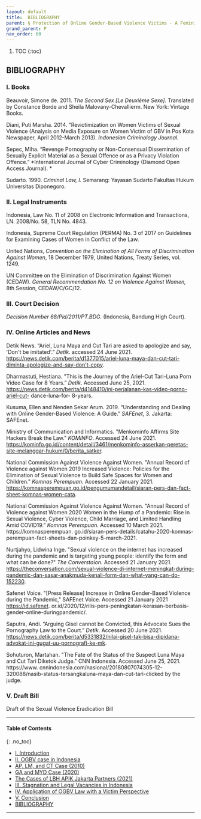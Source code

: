 ```yaml
---
layout: default
title:  BIBLIOGRAPHY  
parent: § Protection of Online Gender-Based Violence Victims - A Feminist Legal Analysis  
grand_parent: P
nav_order: 60 
---
```

<style>
.dont-break-out {
  /* These are technically the same, but use both */
  overflow-wrap: break-word;
  word-wrap: break-word;

     -ms-word-break: break-all;
  /* This is the dangerous one in WebKit, as it breaks things wherever */
  word-break: break-all;
  /* Instead use this non-standard one: */
  word-break: break-word;
}

.youtube-container {
    position: relative;
    width: 100%;
    height: 0;
    padding-bottom: 56.25%;
}
.youtube-video {
    position: absolute;
    top: 0;
    left: 0;
    width: 100%;
    height: 100%;
}

</style>

<div class="dont-break-out" markdown="1">

1. TOC
{:toc}

## BIBLIOGRAPHY
### I. Books
Beauvoir, Simone de. 2011. *The Second Sex [Le Deuxième Sexe].* Translated by Constance Borde and Sheila Malovany-Chevallierm. New York: Vintage Books. 

Diani, Puti Marsha. 2014. “Revictimization on Women Victims of Sexual Violence (Analysis on Media Exposure on Women Victim of GBV in Pos Kota Newspaper, April 2012-March 2013). *Indonesian Criminology Journal.*

Sepec, Miha. “Revenge Pornography or Non-Consensual Dissemination of Sexually Explicit Material as a Sexual Offence or as a Privacy Violation Offence.” *International Journal of Cyber Criminology (Diamond Open Access Journal). *

Sudarto. 1990. *Criminal Law, I.* Semarang: Yayasan Sudarto Fakultas Hukum Universitas Diponegoro.

### II. Legal Instruments
Indonesia, Law No. 11 of 2008 on Electronic Information and Transactions, LN. 2008/No. 58, TLN No. 4843.

Indonesia, Supreme Court Regulation (PERMA) No. 3 of 2017 on Guidelines for Examining Cases of Women in Conflict of the Law. 

United Nations, *Convention on the Elimination of All Forms of Discrimination Against Women*, 18 December 1979, United Nations, Treaty Series, vol. 1249.

UN Committee on the Elimination of Discrimination Against Women (CEDAW). *General Recommendation No. 12 on Violence Against Women,* 8th Session, CEDAW/C/GC/12.

### III. Court Decision
*Decision Number 68/Pid/2011/PT.BDG.* (Indonesia, Bandung High Court).

### IV. Online Articles and News
Detik News. “Ariel, Luna Maya and Cut Tari are asked to apologize and say, 'Don't be imitated'.” *Detik*. accessed 24 June 2021. https://news.detik.com/berita/d1377015/ariel-luna-maya-dan-cut-tari-diminta-apologize-and-say-don't-copy. 

Dharmastuti, Hestiana. "This is the Journey of the Ariel-Cut Tari-Luna Porn Video Case for 8 Years.” *Detik*. Accessed June 25, 2021. https://news.detik.com/berita/d4148410/ini-perjalanan-kas-video-porno-ariel-cut- dance-luna-for- 8-years.

Kusuma, Ellen and Nenden Sekar Arum. 2019. “Understanding and Dealing with Online Gender-Based Violence: A Guide.” *SAFEnet*, 3. Jakarta: SAFEnet. 

Ministry of Communication and Informatics. "Menkominfo Affirms Site Hackers Break the Law." *KOMINFO*. Accessed 24 June 2021. https://kominfo.go.id/content/detail/3461/menkominfo-asserkan-peretas-site-melanggar-hukum/0/berita_satker.

National Commission Against Violence Against Women. "Annual Record of Violence against Women 2019 Increased Violence: Policies for the Elimination of Sexual Violence to Build Safe Spaces for Women and Children." *Komnas Perempuan.* Accessed 22 January 2021. https://komnasperempuan.go.id/pengumumandetail/siaran-pers-dan-fact-sheet-komnas-women-cata. 

National Commission Against Violence Against Women. "Annual Record of Violence against Women 2020 Women in the Hump of a Pandemic: Rise in Sexual Violence, Cyber Violence, Child Marriage, and Limited Handling Amid COVID19.” *Komnas Perempuan.* Accessed 10 March 2021. https://komnasperempuan. go.id/siaran-pers-details/catahu-2020-komnas-perempuan-fact-sheets-dan-poinkey-5-march-2021. 

Nurtjahyo, Lidwina Inge. "Sexual violence on the internet has increased during the pandemic and is targeting young people: identify the form and what can be done?" *The Converstaion.* Accessed 21 January 2021. https://theconversation.com/sexual-violence-di-internet-meningkat-during-pandemic-dan-sasar-anakmuda-kenali-form-dan-what-yang-can-do-152230. 

Safenet Voice. "[Press Release] Increase in Online Gender-Based Violence during the Pandemic," SAFEnet Voice. Accessed 21 January 2021 https://id.safenet. or.id/2020/12/rilis-pers-peningkatan-kerasan-berbasis-gender-online-duringpandemic/. 

Saputra, Andi. “Arguing Gisel cannot be Convicted, this Advocate Sues the Pornography Law to the Court.” *Detik*. Accessed 20 June 2021. https://news.detik.com/berita/d5331832/nilai-gisel-tak-bisa-dipidana-advokat-ini-gugat-uu-pornografi-ke-mk. 

Sohuturon, Martahan. "The Fate of the Status of the Suspect Luna Maya and Cut Tari Diketok Judge." CNN Indonesia. Accessed June 25, 2021. https://www. cnnindonesia.com/nasional/20180807074305-12-320088/nasib-status-tersangkaluna-maya-dan-cut-tari-clicked by the judge.

### V. Draft Bill
Draft of the Sexual Violence Eradication Bill
***

#### Table of Contents
{: .no_toc}

<ul><li> <a href="/docs/P/Protection-of-Online-Gender-Based-Violence-Victims-A-Feminist-Legal-Analysis-1/">I. Introduction</a></li><li> <a href="/docs/P/Protection-of-Online-Gender-Based-Violence-Victims-A-Feminist-Legal-Analysis-2/">II. OGBV case in Indonesia</a></li><li> <a href="/docs/P/Protection-of-Online-Gender-Based-Violence-Victims-A-Feminist-Legal-Analysis-2-1/">AP, LM, and CT Case (2010)</a></li><li> <a href="/docs/P/Protection-of-Online-Gender-Based-Violence-Victims-A-Feminist-Legal-Analysis-2-2/">GA and MYD Case (2020)</a></li><li> <a href="/docs/P/Protection-of-Online-Gender-Based-Violence-Victims-A-Feminist-Legal-Analysis-2-3/">The Cases of LBH APIK Jakarta Partners (2021)</a></li><li> <a href="/docs/P/Protection-of-Online-Gender-Based-Violence-Victims-A-Feminist-Legal-Analysis-3/">III. Stagnation and Legal Vacancies in Indonesia</a></li><li> <a href="/docs/P/Protection-of-Online-Gender-Based-Violence-Victims-A-Feminist-Legal-Analysis-4/">IV. Application of OGBV Law with a Victim Perspective</a></li><li> <a href="/docs/P/Protection-of-Online-Gender-Based-Violence-Victims-A-Feminist-Legal-Analysis-5/">V. Conclusion</a></li><li> <a href="/docs/P/Protection-of-Online-Gender-Based-Violence-Victims-A-Feminist-Legal-Analysis-6/">BIBLIOGRAPHY</a></li></ul>

***

</div>
